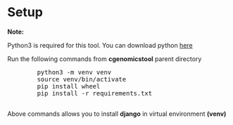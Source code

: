 <body>
    <h1>Setup</h1>
    <div class="text-dark">
        <span><strong>Note:</strong></span>
        <p>
            Python3 is required for this tool. You can download python
            <a href="https://www.python.org/downloads/release/python-387/">here</a>
        </p>
    </div>
    <div>
        <p>Run the following commands from <b>cgenomicstool</b> parent directory</p>
        <pre>
        python3 -m venv venv
        source venv/bin/activate
        pip install wheel
        pip install -r requirements.txt
        </pre>
        <p>Above commands allows you to install <b>django</b> in virtual environment <b>(venv)</b></p>
    </div>
</body>

</html>
